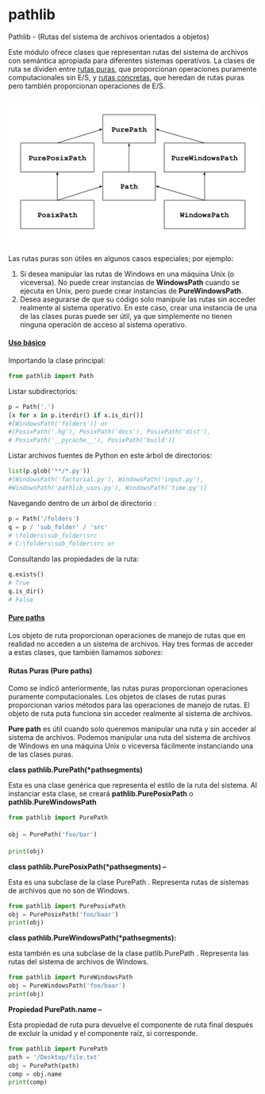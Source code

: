 # pathlib

Pathlib - (Rutas del sistema de archivos orientados a objetos)

Este módulo ofrece clases que representan rutas del sistema de archivos con semántica apropiada para diferentes sistemas operativos. La clases de ruta se dividen entre [rutas puras](./), que proporcionan operaciones puramente computacionales sin E/S, y [rutas concretas](./), que heredan de rutas puras pero también proporcionan operaciones de E/S.

![](../assets/png/pathlib-inheritance.png)

Las rutas puras son útiles en algunos casos especiales; por ejemplo:

1. Si desea manipular las rutas de Windows en una máquina Unix (o viceversa). No puede crear instancias de **WindowsPath** cuando se ejecuta en Unix, pero puede crear instancias de **PureWindowsPath**.
2. Desea asegurarse de que su código solo manipule las rutas sin acceder realmente al sistema operativo. En este caso, crear una instancia de una de las clases puras puede ser útil, ya que simplemente no tienen ninguna operación de acceso al sistema operativo.

#### [Uso básico](uso/)

Importando la clase principal:

```py
from pathlib import Path
```

Listar subdirectorios:

```py
p = Path('.')
[x for x in p.iterdir() if x.is_dir()]
#[WindowsPath('folders')] or
#[PosixPath('.hg'), PosixPath('docs'), PosixPath('dist'),
# PosixPath('__pycache__'), PosixPath('build')]
```

Listar archivos fuentes de Python en este árbol de directorios:

```py
list(p.glob('**/*.py'))
#[WindowsPath('factorial.py'), WindowsPath('input.py'), 
#WindowsPath('pathlib_usos.py'), WindowsPath('time.py')]
```

Navegando dentro de un árbol de directorio :

```py
p = Path('/folders')
q = p / 'sub_folder' / 'src'
# \folders\sub_folder\src
# C:\folders\sub_folder\src or
```

Consultando las propiedades de la ruta:

```py
q.exists()
# True
q.is_dir()
# False
```

#### [Pure paths](purepath/)

Los objeto de ruta proporcionan operaciones de manejo de rutas que en realidad no acceden a un sistema de archivos. Hay tres formas de acceder a estas clases, que también llamamos _sabores_:

#### Rutas Puras (Pure paths)

Como se indicó anteriormente, las rutas puras proporcionan operaciones puramente computacionales. Los objetos de clases de rutas puras proporcionan varios métodos para las operaciones de manejo de rutas. El objeto de ruta puta funciona sin acceder realmente al sistema de archivos.

**Pure path** es útil cuando solo queremos manipular una ruta y sin acceder al sistema de archivos. Podemos manipular una ruta del sistema de archivos de Windows en una máquina Unix o viceversa fácilmente instanciando una de las clases puras.

**class pathlib.PurePath(\*pathsegments)**

Esta es una clase genérica que representa el estilo de la ruta del sistema. Al instanciar esta clase, se creará **pathlib.PurePosixPath** o **pathlib.PureWindowsPath**

```py
from pathlib import PurePath

obj = PurePath('foo/bar')

print(obj)
```

**class pathlib.PurePosixPath(\*pathsegments) –**

Esta es una subclase de la clase PurePath . Representa rutas de sistemas de archivos que no son de Windows.

```py
from pathlib import PurePosixPath
obj = PurePosixPath('foo/baar')
print(obj)
```

**class pathlib.PureWindowsPath(\*pathsegments):**

esta también es una subclase de la clase patlib.PurePath . Representa las rutas del sistema de archivos de Windows.

```py
from pathlib import PureWindowsPath
obj = PureWindowsPath('foo/baar')
print(obj)
```

**Propiedad PurePath.name –**

Esta propiedad de ruta pura devuelve el componente de ruta final después de excluir la unidad y el componente raíz, si corresponde.

```py
from pathlib import PurePath
path = '/Desktop/file.txt'
obj = PurePath(path)
comp = obj.name
print(comp)
```
